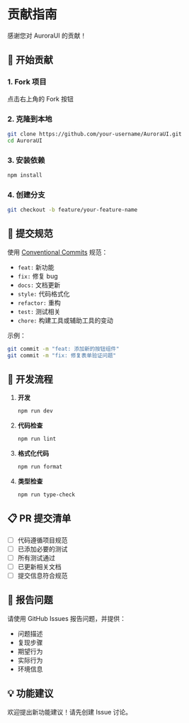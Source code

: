 # 贡献指南

感谢您对 AuroraUI 的贡献！

## 🚀 开始贡献

### 1. Fork 项目

点击右上角的 Fork 按钮

### 2. 克隆到本地

```bash
git clone https://github.com/your-username/AuroraUI.git
cd AuroraUI
```

### 3. 安装依赖

```bash
npm install
```

### 4. 创建分支

```bash
git checkout -b feature/your-feature-name
```

## 📝 提交规范

使用 [Conventional Commits](https://www.conventionalcommits.org/) 规范：

- `feat:` 新功能
- `fix:` 修复 bug
- `docs:` 文档更新
- `style:` 代码格式化
- `refactor:` 重构
- `test:` 测试相关
- `chore:` 构建工具或辅助工具的变动

示例：

```bash
git commit -m "feat: 添加新的按钮组件"
git commit -m "fix: 修复表单验证问题"
```

## 🔧 开发流程

1. **开发**

   ```bash
   npm run dev
   ```

2. **代码检查**

   ```bash
   npm run lint
   ```

3. **格式化代码**

   ```bash
   npm run format
   ```

4. **类型检查**
   ```bash
   npm run type-check
   ```

## 📋 PR 提交清单

- [ ] 代码遵循项目规范
- [ ] 已添加必要的测试
- [ ] 所有测试通过
- [ ] 已更新相关文档
- [ ] 提交信息符合规范

## 🐛 报告问题

请使用 GitHub Issues 报告问题，并提供：

- 问题描述
- 复现步骤
- 期望行为
- 实际行为
- 环境信息

## 💡 功能建议

欢迎提出新功能建议！请先创建 Issue 讨论。
